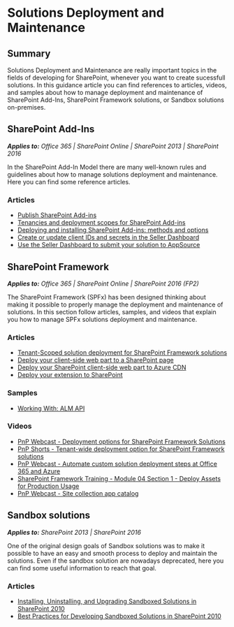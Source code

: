 # Solutions Deployment and Maintenance

## Summary
Solutions Deployment and Maintenance are really important topics in the fields of developing for SharePoint, whenever you want to create sucessfull solutions. In this guidance article you can find references to articles, videos, and samples about how to manage deployment and maintenance of SharePoint Add-Ins, SharePoint Framework solutions, or Sandbox solutions on-premises.

## SharePoint Add-Ins

_**Applies to:** Office 365 | SharePoint Online | SharePoint 2013 | SharePoint 2016_

In the SharePoint Add-In Model there are many well-known rules and guidelines about how to manage solutions deployment and maintenance. Here you can find some reference articles.

### Articles
* [Publish SharePoint Add-ins](https://docs.microsoft.com/sharepoint/dev/sp-add-ins/publish-sharepoint-add-ins)
* [Tenancies and deployment scopes for SharePoint Add-ins](https://docs.microsoft.com/sharepoint/dev/sp-add-ins/tenancies-and-deployment-scopes-for-sharepoint-add-ins)
* [Deploying and installing SharePoint Add-ins: methods and options](https://docs.microsoft.com/sharepoint/dev/sp-add-ins/deploying-and-installing-sharepoint-add-ins-methods-and-options)
* [Create or update client IDs and secrets in the Seller Dashboard](https://docs.microsoft.com/office/dev/store/create-or-update-client-ids-and-secrets)
* [Use the Seller Dashboard to submit your solution to AppSource](https://docs.microsoft.com/office/dev/store/use-the-seller-dashboard-to-submit-to-the-office-store)

## SharePoint Framework

_**Applies to:** Office 365 | SharePoint Online | SharePoint 2016 (FP2)_

The SharePoint Framework (SPFx) has been designed thinking about making it possible to properly manage the deployment and maintenance of solutions. In this section follow articles, samples, and videos that explain you how to manage SPFx solutions deployment and maintenance.

### Articles
* [Tenant-Scoped solution deployment for SharePoint Framework solutions](https://docs.microsoft.com/sharepoint/dev/spfx/tenant-scoped-deployment)
* [Deploy your client-side web part to a SharePoint page](https://docs.microsoft.com/sharepoint/dev/spfx/web-parts/get-started/serve-your-web-part-in-a-sharepoint-page)
* [Deploy your SharePoint client-side web part to Azure CDN](https://docs.microsoft.com/sharepoint/dev/spfx/web-parts/get-started/deploy-web-part-to-cdn)
* [Deploy your extension to SharePoint](https://docs.microsoft.com/sharepoint/dev/spfx/extensions/get-started/serving-your-extension-from-sharepoint)

### Samples
* [Working With: ALM API](https://github.com/SharePoint/PnP-JS-Core/wiki/Working-With:-ALM-API)

### Videos
* [PnP Webcast - Deployment options for SharePoint Framework Solutions](https://www.youtube.com/watch?v=8Nl_dKVQ1O8)
* [PnP Shorts - Tenant-wide deployment option for SharePoint Framework solutions](https://www.youtube.com/watch?v=pemHOZCSwZI)
* [PnP Webcast - Automate custom solution deployment steps at Office 365 and Azure](https://www.youtube.com/watch?v=D98jqzPkfj0)
* [SharePoint Framework Training - Module 04 Section 1 - Deploy Assets for Production Usage](https://www.youtube.com/watch?v=6Sm78rfuImk)
* [PnP Webcast - Site collection app catalog](https://www.youtube.com/watch?v=ZfUKkdMnSYQ)

## Sandbox solutions

_**Applies to:** SharePoint 2013 | SharePoint 2016_

One of the original design goals of Sandbox solutions was to make it possible to have an easy and smooth process to deploy and maintain the solutions. Even if the sandbox solution are nowadays deprecated, here you can find some useful information to reach that goal.

### Articles
* [Installing, Uninstalling, and Upgrading Sandboxed Solutions in SharePoint 2010](https://msdn.microsoft.com/library/office/gg615450.aspx)
* [Best Practices for Developing Sandboxed Solutions in SharePoint 2010](https://msdn.microsoft.com/library/office/gg615455.aspx)
